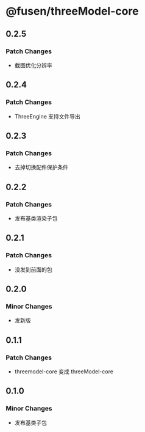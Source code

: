 # @fusen/threeModel-core

## 0.2.5

### Patch Changes

- 截图优化分辨率

## 0.2.4

### Patch Changes

- ThreeEngine 支持文件导出

## 0.2.3

### Patch Changes

- 去掉切换配件保护条件

## 0.2.2

### Patch Changes

- 发布基类渲染子包

## 0.2.1

### Patch Changes

- 没发到前面的包

## 0.2.0

### Minor Changes

- 发新版

## 0.1.1

### Patch Changes

- threemodel-core 变成 threeModel-core

## 0.1.0

### Minor Changes

- 发布基类子包
